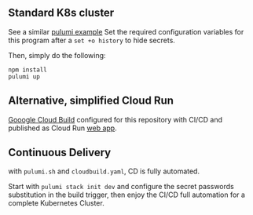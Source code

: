 ## Standard K8s cluster

See a similar [pulumi example](https://github.com/pulumi/examples/tree/master/gcp-ts-k8s-ruby-on-rails-postgresql)
Set the required configuration variables for this program after a `set +o history` to hide secrets.

Then, simply do the following:

```
npm install
pulumi up
```

## Alternative, simplified Cloud Run

[Gooogle Cloud Build]( https://cloud.google.com/cloud-build/) configured for this repository with CI/CD and published as Cloud Run [web app](https://flask-sqlserver-cloudrun-p63nwudoyq-uc.a.run.app/).


## Continuous Delivery

with `pulumi.sh` and `cloudbuild.yaml`, CD is fully automated.

Start with `pulumi stack init dev` and configure the secret passwords substitution in the build trigger, then enjoy the CI/CD full automation for a complete Kubernetes Cluster.
